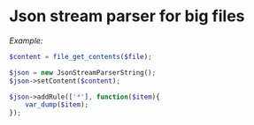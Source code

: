 # Json stream parser for big files

*Example:*

```php
$content = file_get_contents($file);

$json = new JsonStreamParserString();
$json->setContent($content);

$json->addRule(['*'], function($item){
	var_dump($item);
});
```
